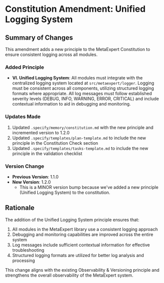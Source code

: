 # Constitution Amendment: Unified Logging System

## Summary of Changes

This amendment adds a new principle to the MetaExpert Constitution to ensure consistent logging across all modules.

### Added Principle
- **VI. Unified Logging System**: All modules must integrate with the centralized logging system located at `src/metaexpert/logger`. Logging must be consistent across all components, utilizing structured logging formats where appropriate. All log messages must follow established severity levels (DEBUG, INFO, WARNING, ERROR, CRITICAL) and include contextual information to aid in debugging and monitoring.

### Updates Made
1. Updated `.specify/memory/constitution.md` with the new principle and incremented version to 1.2.0
2. Updated `.specify/templates/plan-template.md` to include the new principle in the Constitution Check section
3. Updated `.specify/templates/tasks-template.md` to include the new principle in the validation checklist

### Version Change
- **Previous Version**: 1.1.0
- **New Version**: 1.2.0
  - This is a MINOR version bump because we've added a new principle (Unified Logging System) to the constitution.

## Rationale
The addition of the Unified Logging System principle ensures that:
1. All modules in the MetaExpert library use a consistent logging approach
2. Debugging and monitoring capabilities are improved across the entire system
3. Log messages include sufficient contextual information for effective troubleshooting
4. Structured logging formats are utilized for better log analysis and processing

This change aligns with the existing Observability & Versioning principle and strengthens the overall observability of the MetaExpert system.